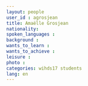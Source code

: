 ```yaml
---
layout: people
user_id : agrosjean
title: Amaëlle Grosjean
nationality:
spoken_languages :
background :
wants_to_learn :
wants_to_achieve :
leisure :
photo :
categories: wihds17 students
lang: en
---
```


